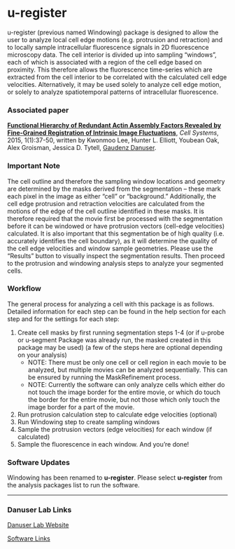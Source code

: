 # u-register

u-register (previous named Windowing) package is designed to allow the user to analyze local cell edge motions (e.g. protrusion and retraction) and to locally sample intracellular fluorescence signals in 2D fluorescence microscopy data. The cell interior is divided up into sampling “windows”, each of which is associated with a region of the cell edge based on proximity. This therefore allows the fluorescence time-series which are extracted from the cell interior to be correlated with the calculated cell edge velocities. Alternatively, it may be used solely to analyze cell edge motion, or solely to analyze spatiotemporal patterns of intracellular fluorescence.

### Associated paper
[**Functional Hierarchy of Redundant Actin Assembly Factors Revealed by Fine-Grained Registration of Intrinsic Image Fluctuations**](https://doi.org/10.1016/j.cels.2015.07.001), *Cell Systems*, 2015, 1(1):37-50, written by Kwonmoo Lee, Hunter L. Elliott, Youbean Oak, Alex Groisman, Jessica D. Tytell, [Gaudenz Danuser](https://www.danuserlab-utsw.org/).

### Important Note
The cell outline and therefore the sampling window locations and geometry are determined by the masks derived from the segmentation – these mark each pixel in the image as either “cell” or “background.” Additionally, the cell edge protrusion and retraction velocities are calculated from the motions of the edge of the cell outline identified in these masks. It is therefore required that the movie first be processed with the segmentation before it can be windowed or have protrusion vectors (cell-edge velocities) calculated. It is also important that this segmentation be of high quality (i.e. accurately identifies the cell boundary), as it will determine the quality of the cell edge velocities and window sample geometries. Please use the “Results” button to visually inspect the segmentation results. Then proceed to the protrusion and windowing analysis steps to analyze your segmented cells.

### Workflow
The general process for analyzing a cell with this package is as follows. Detailed information for each step can be found in the help section for each step and for the settings for each step:

1. Create cell masks by first running segmentation steps 1-4 (or if u-probe or u-segment Package was already run, the masked created in this package may be used) (a few of the steps here are optional depending on your analysis)
    - NOTE: There must be only one cell or cell region in each movie to be analyzed, but multiple movies can be analyzed sequentially. This can be ensured by running the MaskRefinement process.
    - NOTE: Currently the software can only analyze cells which either do not touch the image border for the entire movie, or which do touch the border for the entire movie, but not those which only touch the image border for a part of the movie.
2. Run protrusion calculation step to calculate edge velocities (optional)
3. Run Windowing step to create sampling windows
4. Sample the protrusion vectors (edge velocities) for each window (if calculated)  
5. Sample the fluorescence in each window. And you’re done!

### Software Updates
Windowing has been renamed to **u-register**. Please select **u-register** from the analysis packages list to run the software.

----------------------
### Danuser Lab Links
[Danuser Lab Website](https://www.danuserlab-utsw.org/)

[Software Links](https://github.com/DanuserLab/)
